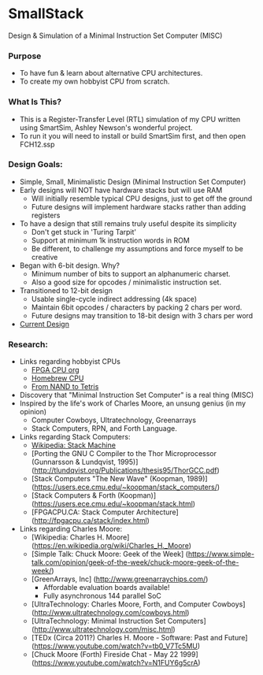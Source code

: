 # SmallStack
Design &amp; Simulation of a Minimal Instruction Set Computer (MISC)

### Purpose
- To have fun & learn about alternative CPU architectures.
- To create my own hobbyist CPU from scratch.

### What Is This?
- This is a Register-Transfer Level (RTL) simulation of my CPU written using SmartSim, Ashley Newson's wonderful project.
- To run it you will need to install or build SmartSim first, and then open FCH12.ssp

### Design Goals:
- Simple, Small, Minimalistic Design (Minimal Instruction Set Computer)
- Early designs will NOT have hardware stacks but will use RAM
    - Will initially resemble typical CPU designs, just to get off the ground
    - Future designs will implement hardware stacks rather than adding registers
- To have a design that still remains truly useful despite its simplicity
    - Don't get stuck in 'Turing Tarpit'
    - Support at minimum 1k instruction words in ROM
    - Be different, to challenge my assumptions and force myself to be creative
- Began with 6-bit design.  Why?
    - Minimum number of bits to support an alphanumeric charset.
    - Also a good size for opcodes / minimalistic instruction set.
- Transitioned to 12-bit design
    - Usable single-cycle indirect addressing (4k space)
    - Maintain 6bit opcodes / characters by packing 2 chars per word.
    - Future designs  may transition to 18-bit design with 3 chars per word
- [Current Design](DesignFCH12.md)

### Research:
- Links regarding hobbyist CPUs
    - [FPGA CPU org](http://www.fpgacpu.org/)
    - [Homebrew CPU](http://www.homebrewcpu.com/)
    - [From NAND to Tetris](http://www.nand2tetris.org/)
- Discovery that "Minimal Instruction Set Computer" is a real thing (MISC)
- Inspired by the life's work of Charles Moore, an unsung genius (in my opinion)
    - Computer Cowboys, Ultratechnology, Greenarrays
    - Stack Computers, RPN, and Forth Language.
- Links regarding Stack Computers:
    - [Wikipedia: Stack Machine](https://en.wikipedia.org/wiki/Stack_machine)
    - [Porting the GNU C Compiler to the Thor Microprocessor (Gunnarsson & Lundqvist, 1995)]
      (http://tlundqvist.org/Publications/thesis95/ThorGCC.pdf)
    - [Stack Computers "The New Wave" (Koopman, 1989)]
      (https://users.ece.cmu.edu/~koopman/stack_computers/)
    - [Stack Computers & Forth (Koopman)]
      (https://users.ece.cmu.edu/~koopman/stack.html)
    - [FPGACPU.CA: Stack Computer Architecture]
      (http://fpgacpu.ca/stack/index.html)
- Links regarding Charles Moore:
    - [Wikipedia: Charles H. Moore]
      (https://en.wikipedia.org/wiki/Charles_H._Moore)
    - [Simple Talk: Chuck Moore: Geek of the Week]
      (https://www.simple-talk.com/opinion/geek-of-the-week/chuck-moore-geek-of-the-week/)
    - [GreenArrays, Inc]
      (http://www.greenarraychips.com/)
        - Affordable evaluation boards available!
        - Fully asynchronous 144 parallel SoC 
    - [UltraTechnology: Charles Moore, Forth, and Computer Cowboys]
      (http://www.ultratechnology.com/cowboys.html)
    - [UltraTechnology: Minimal Instruction Set Computers]
      (http://www.ultratechnology.com/misc.html)
    - [TEDx (Circa 2011?) Charles H. Moore - Software: Past and Future]
      (https://www.youtube.com/watch?v=tb0_V7Tc5MU)
    - [Chuck Moore (Forth) Fireside Chat - May 22 1999]
      (https://www.youtube.com/watch?v=N1FUY6g5crA)

